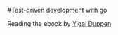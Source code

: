 #Test-driven development with go

Reading the ebook by [Yigal Duppen](https://leanpub.com/golang-tdd)
